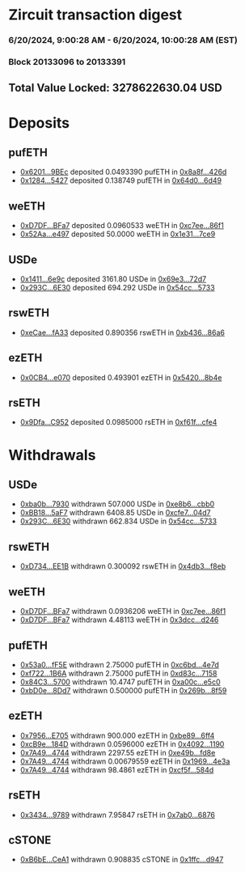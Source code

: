 # Zircuit transaction digest
### 6/20/2024, 9:00:28 AM - 6/20/2024, 10:00:28 AM (EST)
### Block 20133096 to 20133391

## Total Value Locked: 3278622630.04 USD

# Deposits
## pufETH
- [0x6201...9BEc](https://etherscan.io/address/0x6201C94d1b3Df33F9a7b29E4259353b9Cb4A9BEc) deposited 0.0493390 pufETH in [0x8a8f...426d](https://etherscan.io/tx/0x6201C94d1b3Df33F9a7b29E4259353b9Cb4A9BEc)
- [0x1284...5427](https://etherscan.io/address/0x128464ad70CDc5B739518028ee9b181aeb7B5427) deposited 0.138749 pufETH in [0x64d0...6d49](https://etherscan.io/tx/0x128464ad70CDc5B739518028ee9b181aeb7B5427)
## weETH
- [0xD7DF...BFa7](https://etherscan.io/address/0xD7DF7E085214743530afF339aFC420c7c720BFa7) deposited 0.0960533 weETH in [0xc7ee...86f1](https://etherscan.io/tx/0xD7DF7E085214743530afF339aFC420c7c720BFa7)
- [0x52Aa...e497](https://etherscan.io/address/0x52Aa899454998Be5b000Ad077a46Bbe360F4e497) deposited 50.0000 weETH in [0x1e31...7ce9](https://etherscan.io/tx/0x52Aa899454998Be5b000Ad077a46Bbe360F4e497)
## USDe
- [0x1411...6e9c](https://etherscan.io/address/0x141132699b1E4DF0AFCBa1E60450138a47756e9c) deposited 3161.80 USDe in [0x69e3...72d7](https://etherscan.io/tx/0x141132699b1E4DF0AFCBa1E60450138a47756e9c)
- [0x293C...6E30](https://etherscan.io/address/0x293C6937D8D82e05B01335F7B33FBA0c8e256E30) deposited 694.292 USDe in [0x54cc...5733](https://etherscan.io/tx/0x293C6937D8D82e05B01335F7B33FBA0c8e256E30)
## rswETH
- [0xeCae...fA33](https://etherscan.io/address/0xeCae00863Ba72D39F531bf0AcfA70fbd6985fA33) deposited 0.890356 rswETH in [0xb436...86a6](https://etherscan.io/tx/0xeCae00863Ba72D39F531bf0AcfA70fbd6985fA33)
## ezETH
- [0x0CB4...e070](https://etherscan.io/address/0x0CB4Bd02f9cc0B8ec6cEC30050Ced71dD645e070) deposited 0.493901 ezETH in [0x5420...8b4e](https://etherscan.io/tx/0x0CB4Bd02f9cc0B8ec6cEC30050Ced71dD645e070)
## rsETH
- [0x9Dfa...C952](https://etherscan.io/address/0x9Dfa0487e4b08fd7d55F353B386413EBb655C952) deposited 0.0985000 rsETH in [0xf61f...cfe4](https://etherscan.io/tx/0x9Dfa0487e4b08fd7d55F353B386413EBb655C952)
# Withdrawals
## USDe
- [0xba0b...7930](https://etherscan.io/address/0xba0bB8129072A6dc308cAa9a490c0008101d7930) withdrawn 507.000 USDe in [0xe8b6...cbb0](https://etherscan.io/tx/0xba0bB8129072A6dc308cAa9a490c0008101d7930)
- [0xBB18...5aF7](https://etherscan.io/address/0xBB1854d907faB15432ab01992aB64661C0D15aF7) withdrawn 6408.85 USDe in [0xcfe7...04d7](https://etherscan.io/tx/0xBB1854d907faB15432ab01992aB64661C0D15aF7)
- [0x293C...6E30](https://etherscan.io/address/0x293C6937D8D82e05B01335F7B33FBA0c8e256E30) withdrawn 662.834 USDe in [0x54cc...5733](https://etherscan.io/tx/0x293C6937D8D82e05B01335F7B33FBA0c8e256E30)
## rswETH
- [0xD734...EE1B](https://etherscan.io/address/0xD73427E582cE0C59FD42d2704be0913C64e6EE1B) withdrawn 0.300092 rswETH in [0x4db3...f8eb](https://etherscan.io/tx/0xD73427E582cE0C59FD42d2704be0913C64e6EE1B)
## weETH
- [0xD7DF...BFa7](https://etherscan.io/address/0xD7DF7E085214743530afF339aFC420c7c720BFa7) withdrawn 0.0936206 weETH in [0xc7ee...86f1](https://etherscan.io/tx/0xD7DF7E085214743530afF339aFC420c7c720BFa7)
- [0xD7DF...BFa7](https://etherscan.io/address/0xD7DF7E085214743530afF339aFC420c7c720BFa7) withdrawn 4.48113 weETH in [0x3dcc...d246](https://etherscan.io/tx/0xD7DF7E085214743530afF339aFC420c7c720BFa7)
## pufETH
- [0x53a0...fF5E](https://etherscan.io/address/0x53a0d60aC972bCd26dC26277FcFa88C95488fF5E) withdrawn 2.75000 pufETH in [0xc6bd...4e7d](https://etherscan.io/tx/0x53a0d60aC972bCd26dC26277FcFa88C95488fF5E)
- [0xf722...1B6A](https://etherscan.io/address/0xf72290e63f18512D8bE87BF978e23D50c72A1B6A) withdrawn 2.75000 pufETH in [0xd83c...7158](https://etherscan.io/tx/0xf72290e63f18512D8bE87BF978e23D50c72A1B6A)
- [0x84C3...5700](https://etherscan.io/address/0x84C3029B5629e365e574b7480c52faF414735700) withdrawn 10.4747 pufETH in [0xa00c...e5c0](https://etherscan.io/tx/0x84C3029B5629e365e574b7480c52faF414735700)
- [0xbD0e...8Dd7](https://etherscan.io/address/0xbD0ecBDadE5a7B627e954B0Ea3c0F3a09f638Dd7) withdrawn 0.500000 pufETH in [0x269b...8f59](https://etherscan.io/tx/0xbD0ecBDadE5a7B627e954B0Ea3c0F3a09f638Dd7)
## ezETH
- [0x7956...E705](https://etherscan.io/address/0x79567124dFcFD53bfBDc8d9F79f944b32cabE705) withdrawn 900.000 ezETH in [0xbe89...6ff4](https://etherscan.io/tx/0x79567124dFcFD53bfBDc8d9F79f944b32cabE705)
- [0xcB9e...184D](https://etherscan.io/address/0xcB9e8480455c40BC2E8cE3dDcA3F70A45404184D) withdrawn 0.0596000 ezETH in [0x4092...1190](https://etherscan.io/tx/0xcB9e8480455c40BC2E8cE3dDcA3F70A45404184D)
- [0x7A49...4744](https://etherscan.io/address/0x7A493Be5c2ce014cD049Bf178a1ac0Db1B434744) withdrawn 2297.55 ezETH in [0xe49b...fd8e](https://etherscan.io/tx/0x7A493Be5c2ce014cD049Bf178a1ac0Db1B434744)
- [0x7A49...4744](https://etherscan.io/address/0x7A493Be5c2ce014cD049Bf178a1ac0Db1B434744) withdrawn 0.00679559 ezETH in [0x1969...4e3a](https://etherscan.io/tx/0x7A493Be5c2ce014cD049Bf178a1ac0Db1B434744)
- [0x7A49...4744](https://etherscan.io/address/0x7A493Be5c2ce014cD049Bf178a1ac0Db1B434744) withdrawn 98.4861 ezETH in [0xcf5f...584d](https://etherscan.io/tx/0x7A493Be5c2ce014cD049Bf178a1ac0Db1B434744)
## rsETH
- [0x3434...9789](https://etherscan.io/address/0x34349c5569e7B846c3558961552D2202760A9789) withdrawn 7.95847 rsETH in [0x7ab0...6876](https://etherscan.io/tx/0x34349c5569e7B846c3558961552D2202760A9789)
## cSTONE
- [0xB6bE...CeA1](https://etherscan.io/address/0xB6bEeaC557C5eED1A09dd381B43Ba0641FdBCeA1) withdrawn 0.908835 cSTONE in [0x1ffc...d947](https://etherscan.io/tx/0xB6bEeaC557C5eED1A09dd381B43Ba0641FdBCeA1)
